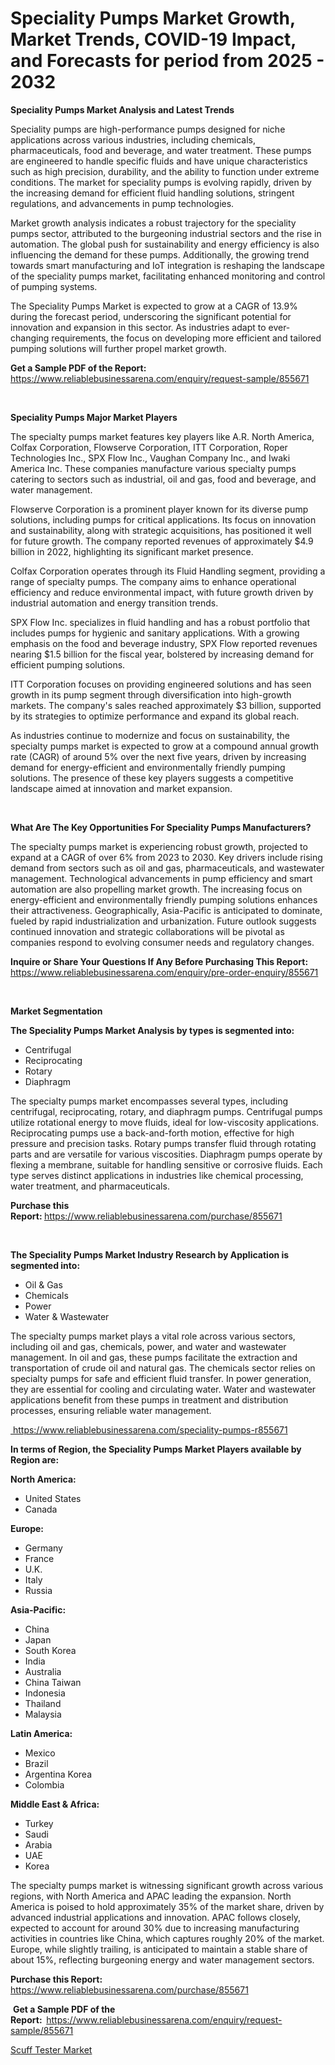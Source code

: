 <p><h1>Speciality Pumps Market Growth, Market Trends, COVID-19 Impact, and Forecasts for period from 2025 - 2032</h1></p><p><strong>Speciality Pumps Market Analysis and Latest Trends</strong></p>
<p><p>Speciality pumps are high-performance pumps designed for niche applications across various industries, including chemicals, pharmaceuticals, food and beverage, and water treatment. These pumps are engineered to handle specific fluids and have unique characteristics such as high precision, durability, and the ability to function under extreme conditions. The market for speciality pumps is evolving rapidly, driven by the increasing demand for efficient fluid handling solutions, stringent regulations, and advancements in pump technologies.</p><p>Market growth analysis indicates a robust trajectory for the speciality pumps sector, attributed to the burgeoning industrial sectors and the rise in automation. The global push for sustainability and energy efficiency is also influencing the demand for these pumps. Additionally, the growing trend towards smart manufacturing and IoT integration is reshaping the landscape of the speciality pumps market, facilitating enhanced monitoring and control of pumping systems.</p><p>The Speciality Pumps Market is expected to grow at a CAGR of 13.9% during the forecast period, underscoring the significant potential for innovation and expansion in this sector. As industries adapt to ever-changing requirements, the focus on developing more efficient and tailored pumping solutions will further propel market growth.</p></p>
<p><strong>Get a Sample PDF of the Report:&nbsp;</strong> <a href="https://www.reliablebusinessarena.com/enquiry/request-sample/855671?utm_campaign=3267&utm_medium=2&utm_source=Github&utm_content=ia&utm_term=09042025&utm_id=speciality-pumps">https://www.reliablebusinessarena.com/enquiry/request-sample/855671</a></p>
<p>&nbsp;</p>
<p><strong>Speciality Pumps Major Market Players</strong></p>
<p><p>The specialty pumps market features key players like A.R. North America, Colfax Corporation, Flowserve Corporation, ITT Corporation, Roper Technologies Inc., SPX Flow Inc., Vaughan Company Inc., and Iwaki America Inc. These companies manufacture various specialty pumps catering to sectors such as industrial, oil and gas, food and beverage, and water management.</p><p>Flowserve Corporation is a prominent player known for its diverse pump solutions, including pumps for critical applications. Its focus on innovation and sustainability, along with strategic acquisitions, has positioned it well for future growth. The company reported revenues of approximately $4.9 billion in 2022, highlighting its significant market presence.</p><p>Colfax Corporation operates through its Fluid Handling segment, providing a range of specialty pumps. The company aims to enhance operational efficiency and reduce environmental impact, with future growth driven by industrial automation and energy transition trends.</p><p>SPX Flow Inc. specializes in fluid handling and has a robust portfolio that includes pumps for hygienic and sanitary applications. With a growing emphasis on the food and beverage industry, SPX Flow reported revenues nearing $1.5 billion for the fiscal year, bolstered by increasing demand for efficient pumping solutions.</p><p>ITT Corporation focuses on providing engineered solutions and has seen growth in its pump segment through diversification into high-growth markets. The company's sales reached approximately $3 billion, supported by its strategies to optimize performance and expand its global reach.</p><p>As industries continue to modernize and focus on sustainability, the specialty pumps market is expected to grow at a compound annual growth rate (CAGR) of around 5% over the next five years, driven by increasing demand for energy-efficient and environmentally friendly pumping solutions. The presence of these key players suggests a competitive landscape aimed at innovation and market expansion.</p></p>
<p>&nbsp;</p>
<p><strong>What Are The Key Opportunities For Speciality Pumps Manufacturers?</strong></p>
<p><p>The specialty pumps market is experiencing robust growth, projected to expand at a CAGR of over 6% from 2023 to 2030. Key drivers include rising demand from sectors such as oil and gas, pharmaceuticals, and wastewater management. Technological advancements in pump efficiency and smart automation are also propelling market growth. The increasing focus on energy-efficient and environmentally friendly pumping solutions enhances their attractiveness. Geographically, Asia-Pacific is anticipated to dominate, fueled by rapid industrialization and urbanization. Future outlook suggests continued innovation and strategic collaborations will be pivotal as companies respond to evolving consumer needs and regulatory changes.</p></p>
<p><strong>Inquire or Share Your Questions If Any Before Purchasing This Report:</strong> <a href="https://www.reliablebusinessarena.com/enquiry/pre-order-enquiry/855671?utm_campaign=3267&utm_medium=2&utm_source=Github&utm_content=ia&utm_term=09042025&utm_id=speciality-pumps">https://www.reliablebusinessarena.com/enquiry/pre-order-enquiry/855671</a></p>
<p>&nbsp;</p>
<p><strong>Market Segmentation</strong></p>
<p><strong>The Speciality Pumps Market Analysis by types is segmented into:</strong></p>
<p><ul><li>Centrifugal</li><li>Reciprocating</li><li>Rotary</li><li>Diaphragm</li></ul></p>
<p><p>The specialty pumps market encompasses several types, including centrifugal, reciprocating, rotary, and diaphragm pumps. Centrifugal pumps utilize rotational energy to move fluids, ideal for low-viscosity applications. Reciprocating pumps use a back-and-forth motion, effective for high pressure and precision tasks. Rotary pumps transfer fluid through rotating parts and are versatile for various viscosities. Diaphragm pumps operate by flexing a membrane, suitable for handling sensitive or corrosive fluids. Each type serves distinct applications in industries like chemical processing, water treatment, and pharmaceuticals.</p></p>
<p><strong>Purchase this Report:&nbsp;</strong><a href="https://www.reliablebusinessarena.com/purchase/855671?utm_campaign=3267&utm_medium=2&utm_source=Github&utm_content=ia&utm_term=09042025&utm_id=speciality-pumps">https://www.reliablebusinessarena.com/purchase/855671</a></p>
<p>&nbsp;</p>
<p><strong>The Speciality Pumps Market Industry Research by Application is segmented into:</strong></p>
<p><ul><li>Oil & Gas</li><li>Chemicals</li><li>Power</li><li>Water & Wastewater</li></ul></p>
<p><p>The specialty pumps market plays a vital role across various sectors, including oil and gas, chemicals, power, and water and wastewater management. In oil and gas, these pumps facilitate the extraction and transportation of crude oil and natural gas. The chemicals sector relies on specialty pumps for safe and efficient fluid transfer. In power generation, they are essential for cooling and circulating water. Water and wastewater applications benefit from these pumps in treatment and distribution processes, ensuring reliable water management.</p></p>
<p><a href="https://www.reliablebusinessarena.com/speciality-pumps-r855671?utm_campaign=3267&utm_medium=2&utm_source=Github&utm_content=ia&utm_term=09042025&utm_id=speciality-pumps">&nbsp;https://www.reliablebusinessarena.com/speciality-pumps-r855671</a></p>
<p><strong>In terms of Region, the Speciality Pumps Market Players available by Region are:</strong></p>
<p>
    <p> <strong> North America: </strong>
        <ul>
            <li>United States</li>
            <li>Canada</li>
        </ul>
        </p> 
    <p> <strong> Europe: </strong>
        <ul>
            <li>Germany</li>
            <li>France</li>
            <li>U.K.</li>
            <li>Italy</li>
            <li>Russia</li>
        </ul>
        </p> 
    <p> <strong> Asia-Pacific: </strong>
        <ul>
            <li>China</li>
            <li>Japan</li>
            <li>South Korea</li>
            <li>India</li>
            <li>Australia</li>
            <li>China Taiwan</li>
            <li>Indonesia</li>
            <li>Thailand</li>
            <li>Malaysia</li>
        </ul>
        </p> 
    <p> <strong> Latin America: </strong>
        <ul>
            <li>Mexico</li>
            <li>Brazil</li>
            <li>Argentina Korea</li>
            <li>Colombia</li>
        </ul>
        </p> 
    <p> <strong> Middle East & Africa: </strong>
        <ul>
            <li>Turkey</li>
            <li>Saudi</li>
            <li>Arabia</li>
            <li>UAE</li>
            <li>Korea</li>
        </ul>
    </p>
    </p>
<p><p>The specialty pumps market is witnessing significant growth across various regions, with North America and APAC leading the expansion. North America is poised to hold approximately 35% of the market share, driven by advanced industrial applications and innovation. APAC follows closely, expected to account for around 30% due to increasing manufacturing activities in countries like China, which captures roughly 20% of the market. Europe, while slightly trailing, is anticipated to maintain a stable share of about 15%, reflecting burgeoning energy and water management sectors.</p></p>
<p><strong>Purchase this Report: </strong><a href="https://www.reliablebusinessarena.com/purchase/855671?utm_campaign=3267&utm_medium=2&utm_source=Github&utm_content=ia&utm_term=09042025&utm_id=speciality-pumps">https://www.reliablebusinessarena.com/purchase/855671</a></p>
<p>&nbsp;<strong>Get a Sample PDF of the Report:&nbsp;&nbsp;</strong><a href="https://www.reliablebusinessarena.com/enquiry/request-sample/855671?utm_campaign=3267&utm_medium=2&utm_source=Github&utm_content=ia&utm_term=09042025&utm_id=speciality-pumps">https://www.reliablebusinessarena.com/enquiry/request-sample/855671</a></p>
<p><strong></strong></p>
<p><p><a href="https://github.com/duscarajlha/Market-Research-Report-List-1/blob/main/scuff-tester-market.md?utm_campaign=3267&utm_medium=2&utm_source=Github&utm_content=ia&utm_term=09042025&utm_id=speciality-pumps">Scuff Tester Market</a></p></p>